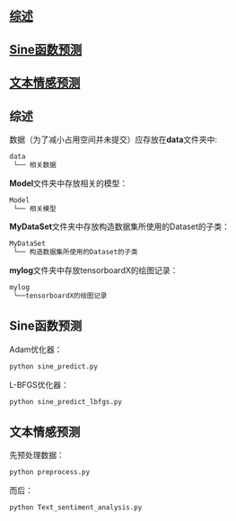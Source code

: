 ## [综述](#1)

## [Sine函数预测](#2)

## [文本情感预测](#3)



<h2 id = "1">综述</h2>

数据（为了减小占用空间并未提交）应存放在**data**文件夹中:

```markdown
data
 └── 相关数据
```

**Model**文件夹中存放相关的模型：

```markdown
Model
 └── 相关模型
```

**MyDataSet**文件夹中存放构造数据集所使用的Dataset的子类：

```markdown
MyDataSet
 └── 构造数据集所使用的Dataset的子类
```

**mylog**文件夹中存放tensorboardX的绘图记录：

```markdown
mylog
 └──tensorboardX的绘图记录
```





<h2 id = "2">Sine函数预测</h2>

Adam优化器：

```markdown
python sine_predict.py
```

L-BFGS优化器：

```markdown
python sine_predict_lbfgs.py
```





<h2 id = "3">文本情感预测</h2>

先预处理数据：

```markdown
python preprocess.py
```

而后：

```markdown
python Text_sentiment_analysis.py
```

